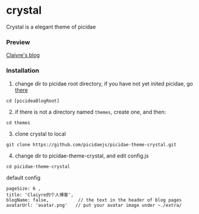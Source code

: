 # crystal
Crystal is a elegant theme of picidae 

### Preview

[Claiyre's blog](https://claiyre.github.io/)


### Installation

1. change dir to picidae root directory, if you have not yet inited picidae, go [there](https://github.com/picidaejs/picidaejs)
```
cd [picideaBlogRoot]
```

2. if there is not a directory named `themes`, create one, and then:
```
cd themes
```
3. clone crystal to local
```
git clone https://github.com/picidaejs/picidae-theme-crystal.git
```
  
4. change dir to picidae-theme-crystal, and edit config.js
```
cd picidae-theme-crystal
```

default config
```
pageSize: 6 ,
title: 'Claiyre的个人博客',
blogName: false,           // the text in the header of blog pages
avatarUrl: 'avatar.png'   // put your avatar image under ~./extra/
```